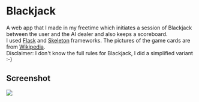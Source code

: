 # Blackjack

A web app that I made in my freetime which initiates a session of Blackjack between the user and the AI dealer and also keeps a scoreboard. <br/>
I used <a href="http://flask.pocoo.org/">Flask</a> and <a href="http://getskeleton.com/">Skeleton</a> frameworks. The pictures of the game cards are from <a href="https://en.wikipedia.org/wiki/Standard_52-card_deck">Wikipedia</a>.<br/>
Disclaimer: I don't know the full rules for Blackjack, I did a simplified variant :-)<br/>

## Screenshot

<img src="http://i63.tinypic.com/jpewpi.jpg"/>
